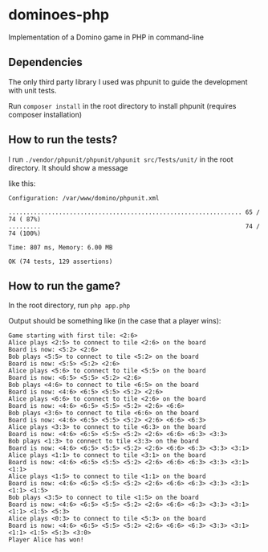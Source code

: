 # dominoes-php

Implementation of a Domino game in PHP in command-line 

## Dependencies
The only third party library I used was phpunit to guide the development with unit tests.

Run ```composer install``` in the root directory to install phpunit (requires composer installation)

## How to run the tests?
I run ```./vendor/phpunit/phpunit/phpunit src/Tests/unit/``` in the root directory. It should show a message

like this:
```
Configuration: /var/www/domino/phpunit.xml

................................................................. 65 / 74 ( 87%)
.........                                                         74 / 74 (100%)

Time: 807 ms, Memory: 6.00 MB

OK (74 tests, 129 assertions)
```

## How to run the game?
In the root directory, run
```php app.php```

Output should be something like (in the case that a player wins):
```
Game starting with first tile: <2:6>
Alice plays <2:5> to connect to tile <2:6> on the board
Board is now: <5:2> <2:6>
Bob plays <5:5> to connect to tile <5:2> on the board
Board is now: <5:5> <5:2> <2:6>
Alice plays <5:6> to connect to tile <5:5> on the board
Board is now: <6:5> <5:5> <5:2> <2:6>
Bob plays <4:6> to connect to tile <6:5> on the board
Board is now: <4:6> <6:5> <5:5> <5:2> <2:6>
Alice plays <6:6> to connect to tile <2:6> on the board
Board is now: <4:6> <6:5> <5:5> <5:2> <2:6> <6:6>
Bob plays <3:6> to connect to tile <6:6> on the board
Board is now: <4:6> <6:5> <5:5> <5:2> <2:6> <6:6> <6:3>
Alice plays <3:3> to connect to tile <6:3> on the board
Board is now: <4:6> <6:5> <5:5> <5:2> <2:6> <6:6> <6:3> <3:3>
Bob plays <1:3> to connect to tile <3:3> on the board
Board is now: <4:6> <6:5> <5:5> <5:2> <2:6> <6:6> <6:3> <3:3> <3:1>
Alice plays <1:1> to connect to tile <3:1> on the board
Board is now: <4:6> <6:5> <5:5> <5:2> <2:6> <6:6> <6:3> <3:3> <3:1> <1:1>
Alice plays <1:5> to connect to tile <1:1> on the board
Board is now: <4:6> <6:5> <5:5> <5:2> <2:6> <6:6> <6:3> <3:3> <3:1> <1:1> <1:5>
Bob plays <3:5> to connect to tile <1:5> on the board
Board is now: <4:6> <6:5> <5:5> <5:2> <2:6> <6:6> <6:3> <3:3> <3:1> <1:1> <1:5> <5:3>
Alice plays <0:3> to connect to tile <5:3> on the board
Board is now: <4:6> <6:5> <5:5> <5:2> <2:6> <6:6> <6:3> <3:3> <3:1> <1:1> <1:5> <5:3> <3:0>
Player Alice has won!
```

